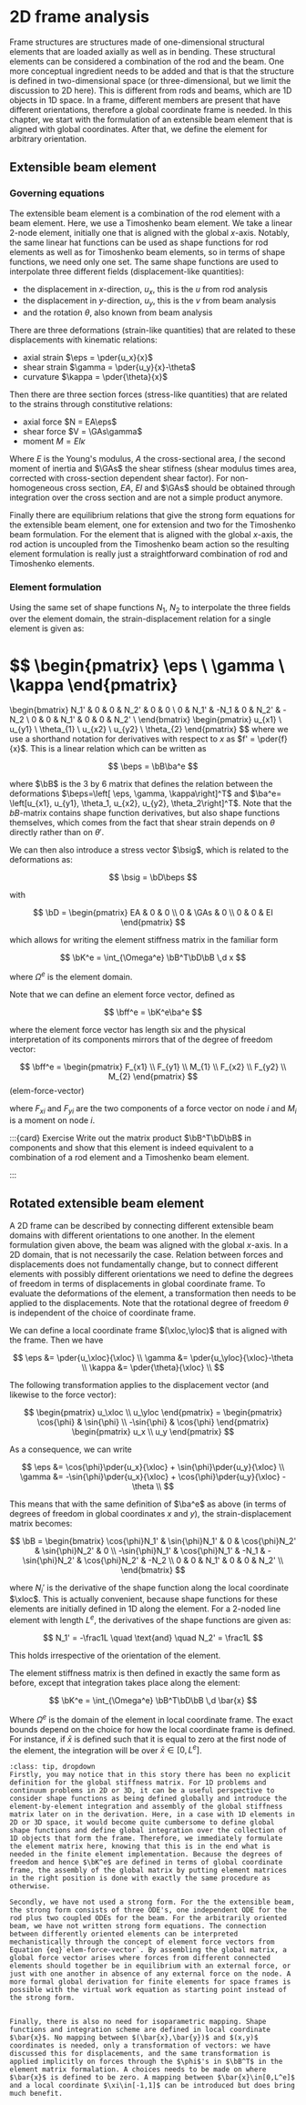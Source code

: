 $\newcommand{\pder}[2]{\frac{\partial #1}{\partial #2}}$
$\newcommand{\eps}{\varepsilon}$
$\newcommand{\beps}{\boldsymbol\varepsilon}$
$\newcommand{\bsig}{\boldsymbol\sigma}$
$\newcommand{\GAs}{GA_s}$
$\newcommand{\ba}{\mathbf{a}}$
$\newcommand{\bff}{\mathbf{f}}$
$\newcommand{\bB}{\mathbf{B}}$
$\newcommand{\bD}{\mathbf{D}}$
$\newcommand{\bK}{\mathbf{K}}$
$\newcommand{\xloc}{{\bar{x}}}$
$\newcommand{\yloc}{{\bar{y}}}$

# 2D frame analysis

Frame structures are structures made of one-dimensional structural elements that are loaded axially as well as in bending. These structural elements can be considered a combination of the rod and the beam. One more conceptual ingredient needs to be added and that is that the structure is defined in two-dimensional space (or three-dimensional, but we limit the discussion to 2D here). This is different from rods and beams, which are 1D objects in 1D space. In a frame, different members are present that have different orientations, therefore a global coordinate frame is needed. In this chapter, we start with  the formulation of an extensible beam element that is aligned with global coordinates. After that, we define the element for arbitrary orientation. 
 
## Extensible beam element

### Governing equations 
The extensible beam element is a combination of the rod element with a beam element. Here, we use a Timoshenko beam element. We take a linear 2-node element, initially one that is aligned with the global $x$-axis. Notably, the same linear hat functions can be used as shape functions for rod elements as well as for Timoshenko beam elements, so in terms of shape functions, we need only one set. The same shape functions are used to interpolate three different fields (displacement-like quantities): 
- the displacement in $x$-direction, $u_x$, this is the $u$ from rod analysis  
- the displacement in $y$-direction, $u_y$, this is the $v$ from beam analysis
- and the rotation $\theta$, also known from beam analysis

There are three deformations (strain-like  quantities) that are related to these displacements with kinematic relations: 
- axial strain $\eps =  \pder{u_x}{x}$
- shear strain $\gamma = \pder{u_y}{x}-\theta$
- curvature $\kappa = \pder{\theta}{x}$ 

Then there are three section forces (stress-like quantities) that are related to the strains through constitutive relations:
- axial force $N = EA\eps$
- shear force $V = \GAs\gamma$
- moment $M = EI\kappa$

Where $E$ is the Young's modulus, $A$ the cross-sectional area, $I$ the second moment of inertia and $\GAs$ the shear stifness (shear modulus times area, corrected with cross-section dependent shear factor). For non-homogeneous cross section, $EA$, $EI$ and $\GAs$ should be obtained through integration over the cross section and are not a simple product anymore. 

Finally there are equilibrium relations that give the strong form equations for the extensible beam element, one for extension and two for the Timoshenko beam formulation. For the element that is aligned with the global $x$-axis, the rod action is uncoupled from the Timoshenko beam action so the resulting element formulation is really just a straightforward combination of rod and Timoshenko elements. 


### Element formulation 
Using the same set of shape functions $N_1$, $N_2$ to interpolate the three fields over the element domain, the strain-displacement relation for a single element is given as: 

$$
\begin{pmatrix}
\eps \\ \gamma \\ \kappa
\end{pmatrix} 
= 
\begin{bmatrix}
N_1' & 0 & 0 & N_2' & 0 & 0 \\
0 & N_1' & -N_1 & 0 & N_2' & -N_2 \\
0 & 0 & N_1' & 0 & 0 & N_2' \\
\end{bmatrix}
\begin{pmatrix}
u_{x1} \\
u_{y1} \\
\theta_{1} \\
u_{x2} \\
u_{y2} \\
\theta_{2}
\end{pmatrix}
$$
where we use a shorthand notation for derivatives with respect to $x$ as $f' = \pder{f}{x}$. This is a linear relation which can be written as 

$$
\beps = \bB\ba^e
$$

where $\bB$ is the 3 by 6 matrix that defines the relation between the deformations $\beps=\left[ \eps, \gamma, \kappa\right]^T$ and $\ba^e= \left[u_{x1}, u_{y1}, \theta_1, u_{x2}, u_{y2}, \theta_2\right]^T$. Note that the $bB$-matrix contains shape function derivatives, but also shape functions themselves, which comes from the fact that shear strain depends on $\theta$ directly rather than on $\theta'$. 

We can then also introduce a stress vector $\bsig$, which is related to the deformations as:

$$
\bsig = \bD\beps
$$

with

$$
\bD = \begin{pmatrix} EA & 0  & 0 \\ 0 & \GAs & 0 \\ 0 & 0 & EI \end{pmatrix}
$$


which allows for writing the element stiffness matrix in the familiar form 

$$
\bK^e = \int_{\Omega^e} \bB^T\bD\bB \,d x
$$

where $\Omega^e$ is the element domain. 

Note that we can define an element force vector, defined as 

$$ 
\bff^e = \bK^e\ba^e
$$

where the element force vector has length six and the physical interpretation of its components mirrors that of the degree of freedom vector:

$$
\bff^e = \begin{pmatrix} F_{x1} \\ F_{y1} \\ M_{1} \\ F_{x2} \\ F_{y2} \\ M_{2} \end{pmatrix}
$$(elem-force-vector)

where $F_{xi}$ and $F_{yi}$ are the two components of a force vector on node $i$ and $M_i$ is a moment on node $i$. 


:::{card} Exercise
Write out the matrix product $\bB^T\bD\bB$ in components and show that this element is indeed equivalent to a combination of a rod element and a Timoshenko beam element. 

<!-- TODO: add solution -->
:::


## Rotated extensible beam element 

A 2D frame can be described by connecting different extensible beam domains with different orientations to one another. In the element formulation given above, the beam was aligned with the global $x$-axis. In a 2D domain, that is not necessarily the case. Relation between forces and displacements does not fundamentally change, but to connect different elements with possibly different orientations we need to define the degrees of freedom in terms of displacements in global coordinate frame. To evaluate the deformations of the element, a transformation then needs to be applied to the displacements. Note that the rotational degree of freedom $\theta$ is independent of the choice of coordinate frame. 

We can define a local coordinate frame $(\xloc,\yloc)$ that is aligned with the frame. Then we have 

$$
\eps &= \pder{u_\xloc}{\xloc} \\
\gamma &= \pder{u_\yloc}{\xloc}-\theta \\
\kappa &= \pder{\theta}{\xloc} \\
$$

The following transformation applies to the displacement vector (and likewise to the force vector): 

$$
\begin{pmatrix} u_\xloc \\ u_\yloc \end{pmatrix} = \begin{pmatrix} \cos{\phi} & \sin{\phi} \\ -\sin{\phi} & \cos{\phi} \end{pmatrix}
\begin{pmatrix} u_x \\ u_y \end{pmatrix} 
$$

As a consequence, we can write

$$
\eps &= \cos{\phi}\pder{u_x}{\xloc}  + \sin{\phi}\pder{u_y}{\xloc} \\
\gamma &= -\sin{\phi}\pder{u_x}{\xloc}  + \cos{\phi}\pder{u_y}{\xloc} - \theta \\
$$

This means that with the same definition of $\ba^e$ as above (in terms of degrees of freedom in global coordinates $x$ and $y$), the strain-displacement matrix becomes:

$$
\bB = 
\begin{bmatrix}
\cos{\phi}N_1' & \sin{\phi}N_1' & 0 & \cos{\phi}N_2' & \sin{\phi}N_2' & 0 \\
-\sin{\phi}N_1' & \cos{\phi}N_1' & -N_1 &  -\sin{\phi}N_2' & \cos{\phi}N_2' & -N_2 \\
0 & 0 & N_1' & 0 & 0 & N_2' \\
\end{bmatrix}
$$

where $N_i'$ is the derivative of the shape function along the local coordinate $\xloc$. This is actually convenient, because shape functions for these elements are initially defined in 1D along the element. For a 2-noded line element with length $L^e$, the derivatives of the shape functions are given as:

$$
N_1' = -\frac1L \quad \text{and} \quad N_2' = \frac1L
$$

This holds irrespective of the orientation of the element.

The element stiffness matrix is then defined in exactly the same form as before, except that integration takes place along the element:

$$
\bK^e = \int_{\Omega^e} \bB^T\bD\bB \,d \bar{x}
$$

Where $\Omega^e$ is the domain of the element in local coordinate frame. The exact bounds depend on the choice for how the local coordinate frame is defined. For instance, if $\bar{x}$ is defined such that it is equal to zero at the first node of the element, the integration will be over $\bar{x}\in[0,L^e]$. 

```{admonition} Contrast with continuum formulations
:class: tip, dropdown
Firstly, you may notice that in this story there has been no explicit definition for the global stiffness matrix. For 1D problems and continuum problems in 2D or 3D, it can be a useful perspective to consider shape functions as being defined globally and introduce the element-by-element integration and assembly of the global stiffness matrix later on in the derivation. Here, in a case with 1D elements in 2D or 3D space, it would become quite cumbersome to define global shape functions and define global integration over the collection of 1D objects that form the frame. Therefore, we immediately formulate the element matrix here, knowing that this is in the end what is needed in the finite element implementation. Because the degrees of freedom and hence $\bK^e$ are defined in terms of global coordinate frame, the assembly of the global matrix by putting element matrices in the right position is done with exactly the same procedure as otherwise. 

Secondly, we have not used a strong form. For the the extensible beam, the strong form consists of three ODE's, one independent ODE for the rod plus two coupled ODEs for the beam. For the arbitrarily oriented beam, we have not written strong form equations. The connection between differently oriented elements can be interpreted mechanistically through the concept of element force vectors from Equation {eq}`elem-force-vector`. By assembling the global matrix, a global force vector arises where forces from different connected elements should together be in equilibrium with an external force, or just with one another in absence of any external force on the node. A more formal global derivation for finite elements for space frames is possible with the virtual work equation as starting point instead of the strong form. 


Finally, there is also no need for isoparametric mapping. Shape functions and integration scheme are defined in local coordinate $\bar{x}$. No mapping between $(\bar{x},\bar{y})$ and $(x,y)$ coordinates is needed, only a transformation of vectors: we have discussed this for displacements, and the same transformation is applied implicitly on forces through the $\phi$'s in $\bB^T$ in the element matrix formalation. A choices needs to be made on where $\bar{x}$ is defined to be zero. A mapping between $\bar{x}\in[0,L^e]$ and a local coordinate $\xi\in[-1,1]$ can be introduced but does bring much benefit. 
```


